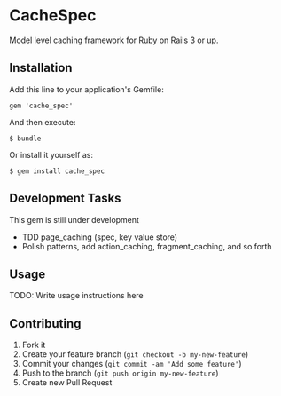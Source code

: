 # CacheSpec
Model level caching framework for Ruby on Rails 3 or up.

## Installation

Add this line to your application's Gemfile:

    gem 'cache_spec'

And then execute:

    $ bundle

Or install it yourself as:

    $ gem install cache_spec

## Development Tasks
This gem is still under development

  - TDD page_caching (spec, key value store)
  - Polish patterns, add action_caching, fragment_caching, and so forth

## Usage

TODO: Write usage instructions here

## Contributing

1. Fork it
2. Create your feature branch (`git checkout -b my-new-feature`)
3. Commit your changes (`git commit -am 'Add some feature'`)
4. Push to the branch (`git push origin my-new-feature`)
5. Create new Pull Request
